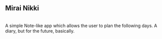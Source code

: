 <h2>Mirai Nikki</h2>
<br>
A simple Note-like app which allows the user to plan the following days. A diary, but for the future, basically.